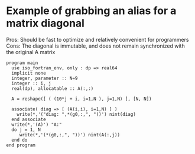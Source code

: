 # Example of grabbing an alias for a matrix diagonal

Pros: Should be fast to optimize and relatively convenient for programmers
Cons: The diagonal is immutable, and does not remain synchronized with the original A matrix

``` Fortran
program main
  use iso_fortran_env, only : dp => real64
  implicit none
  integer, parameter :: N=9
  integer :: i, j
  real(dp), allocatable :: A(:,:)

  A = reshape([ ( (10*j + i, i=1,N ), j=1,N) ], [N, N])

  associate( diag => [ (A(i,i), i=1,N) ] )
    write(*,'("diag: ",*(g0,:,", "))') nint(diag)
  end associate
  write(*,'(A)') "A:"
  do j = 1, N
     write(*,'(*(g0,:,", "))') nint(A(:,j))
  end do
end program

```
